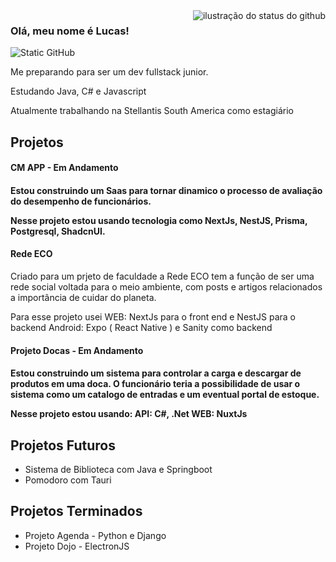 <img align='right' src="https://github-readme-stats.vercel.app/api?username=lucaslmeireles&show_icons=true&title_color=783c00&text_color=af552e&icon_color=783c00&bg_color=f8efd4&cache_seconds=2300" alt="ilustração do status do github">

### Olá, meu nome é Lucas!

<img src="https://img.shields.io/static/v1?label=Overview&message=lucaslmeireles&color=f8efd4&style=for-the-badge&logo=GitHub" alt="Static GitHub">

<p>Me preparando para ser um dev fullstack junior.</p>
<p>Estudando Java, C# e Javascript</p>
<p>Atualmente trabalhando na Stellantis South America como estagiário</p>

<h2>Projetos</h2>
<h4>CM APP - Em Andamento<h4>
<p>Estou construindo um Saas para tornar dinamico o processo de avaliação do desempenho de funcionários. </p>
<p>Nesse projeto estou usando tecnologia como NextJs, NestJS, Prisma, Postgresql, ShadcnUI.</p>


<h4>Rede ECO</h4>
<p>Criado para um prjeto de faculdade a Rede ECO tem a função de ser uma rede social voltada para o meio ambiente, com posts e artigos relacionados a importância de cuidar do planeta.</p>
<p>Para esse projeto usei 
  WEB: NextJs para o front end e NestJS para o backend
  Android: Expo ( React Native ) e Sanity como backend
</p>

<h4>Projeto Docas - Em Andamento<h4>
<p>Estou construindo um sistema para controlar a carga e descargar de produtos em uma doca. O funcionário teria a possibilidade de usar o sistema como um catalogo de entradas e um eventual portal de estoque.</p>
<p>Nesse projeto estou usando:
   API: C#, .Net
   WEB: NuxtJs
</p>

<h2>Projetos Futuros</h2>
<ul>
  <li>Sistema de Biblioteca com Java e Springboot</li>
  <li>Pomodoro com Tauri</li>
</ul>

<h2>Projetos Terminados</h2>
<ul>
    <li>Projeto Agenda - Python e Django</li>
    <li>Projeto Dojo - ElectronJS </li>
</ul>



